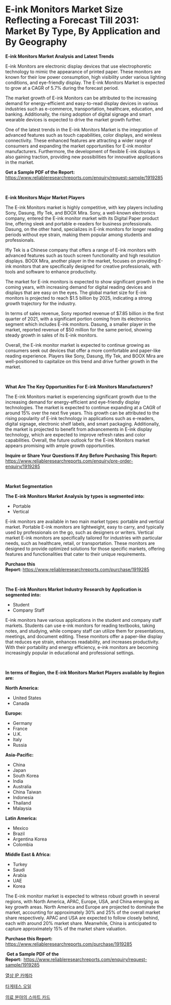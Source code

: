 <p><h1>E-ink Monitors Market Size Reflecting a Forecast Till 2031: Market By Type, By Application and By Geography</h1></p><p><strong>E-ink Monitors Market Analysis and Latest Trends</strong></p>
<p><p>E-ink Monitors are electronic display devices that use electrophoretic technology to mimic the appearance of printed paper. These monitors are known for their low power consumption, high visibility under various lighting conditions, and eye-friendly display. The E-ink Monitors Market is expected to grow at a CAGR of 5.7% during the forecast period.</p><p>The market growth of E-ink Monitors can be attributed to the increasing demand for energy-efficient and easy-to-read display devices in various industries such as e-commerce, transportation, healthcare, education, and banking. Additionally, the rising adoption of digital signage and smart wearable devices is expected to drive the market growth further. </p><p>One of the latest trends in the E-ink Monitors Market is the integration of advanced features such as touch capabilities, color displays, and wireless connectivity. These enhanced features are attracting a wider range of consumers and expanding the market opportunities for E-ink monitor manufacturers. Furthermore, the development of flexible E-ink displays is also gaining traction, providing new possibilities for innovative applications in the market.</p></p>
<p><strong>Get a Sample PDF of the Report:&nbsp;</strong> <a href="https://www.reliableresearchreports.com/enquiry/request-sample/1919285">https://www.reliableresearchreports.com/enquiry/request-sample/1919285</a></p>
<p>&nbsp;</p>
<p><strong>E-ink Monitors Major Market Players</strong></p>
<p><p>The E-ink Monitors market is highly competitive, with key players including Sony, Dasung, Ifly Tek, and BOOX Mira. Sony, a well-known electronics company, entered the E-ink monitor market with its Digital Paper product line, offering sleek and portable e-readers for business professionals. Dasung, on the other hand, specializes in E-ink monitors for longer reading periods without eye strain, making them popular among students and professionals.</p><p>Ifly Tek is a Chinese company that offers a range of E-ink monitors with advanced features such as touch screen functionality and high resolution displays. BOOX Mira, another player in the market, focuses on providing E-ink monitors that are specifically designed for creative professionals, with tools and software to enhance productivity.</p><p>The market for E-ink monitors is expected to show significant growth in the coming years, with increasing demand for digital reading devices and displays that are easy on the eyes. The global market size for E-ink monitors is projected to reach $1.5 billion by 2025, indicating a strong growth trajectory for the industry.</p><p>In terms of sales revenue, Sony reported revenue of $7.85 billion in the first quarter of 2021, with a significant portion coming from its electronics segment which includes E-ink monitors. Dasung, a smaller player in the market, reported revenue of $50 million for the same period, showing steady growth in sales of its E-ink monitors.</p><p>Overall, the E-ink monitor market is expected to continue growing as consumers seek out devices that offer a more comfortable and paper-like reading experience. Players like Sony, Dasung, Ifly Tek, and BOOX Mira are well-positioned to capitalize on this trend and drive further growth in the market.</p></p>
<p>&nbsp;</p>
<p><strong>What Are The Key Opportunities For E-ink Monitors Manufacturers?</strong></p>
<p><p>The E-ink Monitors market is experiencing significant growth due to the increasing demand for energy-efficient and eye-friendly display technologies. The market is expected to continue expanding at a CAGR of around 15% over the next five years. This growth can be attributed to the rising popularity of E-ink technology in applications such as e-readers, digital signage, electronic shelf labels, and smart packaging. Additionally, the market is projected to benefit from advancements in E-ink display technology, which are expected to improve refresh rates and color capabilities. Overall, the future outlook for the E-ink Monitors market appears promising with ample growth opportunities.</p></p>
<p><strong>Inquire or Share Your Questions If Any Before Purchasing This Report:</strong> <a href="https://www.reliableresearchreports.com/enquiry/pre-order-enquiry/1919285">https://www.reliableresearchreports.com/enquiry/pre-order-enquiry/1919285</a></p>
<p>&nbsp;</p>
<p><strong>Market Segmentation</strong></p>
<p><strong>The E-ink Monitors Market Analysis by types is segmented into:</strong></p>
<p><ul><li>Portable</li><li>Vertical</li></ul></p>
<p><p>E-ink monitors are available in two main market types: portable and vertical market. Portable E-ink monitors are lightweight, easy to carry, and typically used by professionals on the go, such as designers or writers. Vertical market E-ink monitors are specifically tailored for industries with particular needs, such as healthcare, retail, or transportation. These monitors are designed to provide optimized solutions for those specific markets, offering features and functionalities that cater to their unique requirements.</p></p>
<p><strong>Purchase this Report:&nbsp;</strong><a href="https://www.reliableresearchreports.com/purchase/1919285">https://www.reliableresearchreports.com/purchase/1919285</a></p>
<p>&nbsp;</p>
<p><strong>The E-ink Monitors Market Industry Research by Application is segmented into:</strong></p>
<p><ul><li>Student</li><li>Company Staff</li></ul></p>
<p><p>E-ink monitors have various applications in the student and company staff markets. Students can use e-ink monitors for reading textbooks, taking notes, and studying, while company staff can utilize them for presentations, meetings, and document editing. These monitors offer a paper-like display that reduces eye strain, enhances readability, and increases productivity. With their portability and energy efficiency, e-ink monitors are becoming increasingly popular in educational and professional settings.</p></p>
<p>&nbsp;</p>
<p><strong>In terms of Region, the E-ink Monitors Market Players available by Region are:</strong></p>
<p>
    <p> <strong> North America: </strong>
        <ul>
            <li>United States</li>
            <li>Canada</li>
        </ul>
        </p> 
    <p> <strong> Europe: </strong>
        <ul>
            <li>Germany</li>
            <li>France</li>
            <li>U.K.</li>
            <li>Italy</li>
            <li>Russia</li>
        </ul>
        </p> 
    <p> <strong> Asia-Pacific: </strong>
        <ul>
            <li>China</li>
            <li>Japan</li>
            <li>South Korea</li>
            <li>India</li>
            <li>Australia</li>
            <li>China Taiwan</li>
            <li>Indonesia</li>
            <li>Thailand</li>
            <li>Malaysia</li>
        </ul>
        </p> 
    <p> <strong> Latin America: </strong>
        <ul>
            <li>Mexico</li>
            <li>Brazil</li>
            <li>Argentina Korea</li>
            <li>Colombia</li>
        </ul>
        </p> 
    <p> <strong> Middle East & Africa: </strong>
        <ul>
            <li>Turkey</li>
            <li>Saudi</li>
            <li>Arabia</li>
            <li>UAE</li>
            <li>Korea</li>
        </ul>
    </p>
    </p>
<p><p>The E-ink monitor market is expected to witness robust growth in several regions, with North America, APAC, Europe, USA, and China emerging as key growth areas. North America and Europe are projected to dominate the market, accounting for approximately 30% and 25% of the overall market share respectively. APAC and USA are expected to follow closely behind, each with around 20% market share. Meanwhile, China is anticipated to capture approximately 15% of the market share valuation.</p></p>
<p><strong>Purchase this Report: </strong><a href="https://www.reliableresearchreports.com/purchase/1919285">https://www.reliableresearchreports.com/purchase/1919285</a></p>
<p>&nbsp;<strong>Get a Sample PDF of the Report:&nbsp;&nbsp;</strong><a href="https://www.reliableresearchreports.com/enquiry/request-sample/1919285">https://www.reliableresearchreports.com/enquiry/request-sample/1919285</a></p>
<p><strong></strong></p>
<p><p><a href="https://medium.com/@hugofirst44/%EC%97%B4-%EC%98%81%EC%83%81-%EC%B9%B4%EB%A9%94%EB%9D%BC-%EC%8B%9C%EC%9E%A5-%EC%A1%B0%EC%82%AC-%EB%B3%B4%EA%B3%A0%EC%84%9C-%EA%B7%B8-%EC%97%AD%EC%82%AC-%EB%B0%8F-2024%EB%85%84%EB%B6%80%ED%84%B0-2031%EB%85%84%EA%B9%8C%EC%A7%80%EC%9D%98-%EC%98%88%EC%B8%A1-b664548f0e10">열상 IP 카메라</a></p><p><a href="https://medium.com/@whitneymurphy1982/%ED%85%8C%EC%A0%9C%ED%8A%B8-%EC%98%A4%EC%9D%BC-%EC%8B%9C%EC%9E%A5-%EB%8F%99%ED%96%A5-%EB%B0%8F-%EC%8B%9C%EC%9E%A5-%EB%B6%84%EC%84%9D%EC%9D%80-2024-2031%EB%85%84-%EA%B8%B0%EA%B0%84%EC%9D%84-%EB%8C%80%EC%83%81%EC%9C%BC%EB%A1%9C-%EC%98%88%EC%B8%A1%EB%90%98%EC%97%88%EC%8A%B5%EB%8B%88%EB%8B%A4-1a27bcef0b4c">타게테스 오일</a></p><p><a href="https://medium.com/@sandubujor71/%ED%97%AC%EC%8A%A4%EC%BC%80%EC%96%B4-%EC%8A%A4%EB%A7%88%ED%8A%B8-%EC%B9%B4%EB%93%9C%EC%9D%98-%EC%8B%9C%EC%9E%A5-%EC%A7%80%ED%91%9C-%ED%95%B4%EB%8F%85-%EC%8B%9C%EC%9E%A5-%EC%A0%90%EC%9C%A0%EC%9C%A8-%ED%8A%B8%EB%A0%8C%EB%93%9C-%EB%B0%8F-%EC%84%B1%EC%9E%A5-%ED%8C%A8%ED%84%B4-aa008006940e">의료 분야의 스마트 카드</a></p></p>